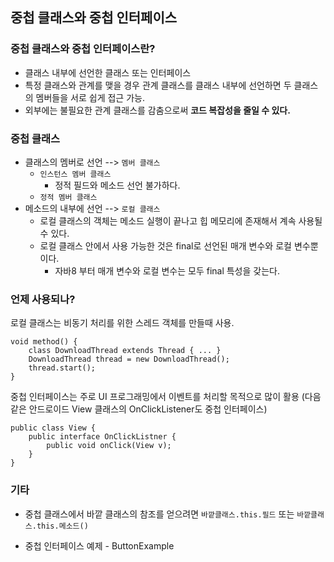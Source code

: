 ## 중첩 클래스와 중첩 인터페이스
### 중첩 클래스와 중첩 인터페이스란?
* 클래스 내부에 선언한 클래스 또는 인터페이스
* 특정 클래스와 관계를 맺을 경우 관계 클래스를 클래스 내부에 선언하면 두 클래스의 멤버들을 서로 쉽게 접근 가능.
* 외부에는 불필요한 관계 클래스를 감춤으로써 **코드 복잡성을 줄일 수 있다.**

### 중첩 클래스
* 클래스의 멤버로 선언 --> `멤버 클래스`
    * `인스턴스 멤버 클래스`
        * 정적 필드와 메소드 선언 불가하다.
    * `정적 멤버 클래스`
* 메소드의 내부에 선언 --> `로컬 클래스`
    * 로컬 클래스의 객체는 메소드 실행이 끝나고 힙 메모리에 존재해서 계속 사용될 수 있다.
    * 로컬 클래스 안에서 사용 가능한 것은 final로 선언된 매개 변수와 로컬 변수뿐이다.
        * 자바8 부터 매개 변수와 로컬 변수는 모두 final 특성을 갖는다.

### 언제 사용되나?
로컬 클래스는 비동기 처리를 위한 스레드 객체를 만들때 사용.   
```$xslt
void method() {
    class DownloadThread extends Thread { ... }
    DownloadThread thread = new DownloadThread();
    thread.start();
}
``` 
      
중첩 인터페이스는 주로 UI 프로그래밍에서 이벤트를 처리할 목적으로 많이 활용 
(다음 같은 안드로이드 View 클래스의 OnClickListener도 중첩 인터페이스)
```$xslt
public class View {
    public interface OnClickListner {
        public void onClick(View v);
    }
}
```

### 기타
* 중첩 클래스에서 바깥 클래스의 참조를 얻으려면 `바깥클래스.this.필드` 또는 `바깥클래스.this.메소드()`

* 중첩 인터페이스 예제 - ButtonExample